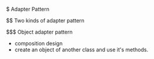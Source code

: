 $ Adapter Pattern

$$ Two kinds of adapter pattern

$$$ Object adapter pattern
- composition design
- create an object of another class and use it's methods.

